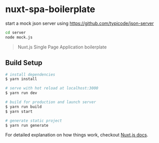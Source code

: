 # nuxt-spa-boilerplate

start a mock json server using <https://github.com/typicode/json-server>

```bash
cd server
node mock.js
```

> Nuxt.js Single Page Application boilerplate

## Build Setup

```bash
# install dependencies
$ yarn install

# serve with hot reload at localhost:3000
$ yarn run dev

# build for production and launch server
$ yarn run build
$ yarn start

# generate static project
$ yarn run generate
```

For detailed explanation on how things work, checkout [Nuxt.js docs](https://nuxtjs.org).
